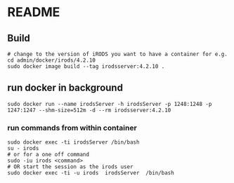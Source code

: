 # README 

## Build 

```
# change to the version of iRODS you want to have a container for e.g.
cd admin/docker/irods/4.2.10
sudo docker image build --tag irodsserver:4.2.10 .
```

## run docker in background 

```
sudo docker run --name irodsServer -h irodsServer -p 1248:1248 -p 1247:1247 --shm-size=512m -d --rm irodsserver:4.2.10
```

### run commands from within container

```
sudo docker exec -ti irodsServer /bin/bash
su - irods
# or for a one off command 
sudo -iu irods <command>
# OR start the session as the irods user 
sudo docker exec -ti -u irods  irodsServer  /bin/bash
```

